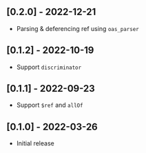 ## [0.2.0] - 2022-12-21

- Parsing & deferencing ref using `oas_parser`

## [0.1.2] - 2022-10-19

- Support `discriminator`

## [0.1.1] - 2022-09-23

- Support `$ref` and `allOf`

## [0.1.0] - 2022-03-26

- Initial release
